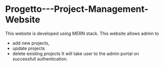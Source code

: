 # Progetto---Project-Management-Website
This website is developed using MERN stack.
This website allows admin to 
* add new projects, 
* update projects
* delete existing projects
It will take user to the admin portal on successfull authentication. 
